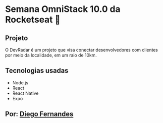 # Semana OmniStack 10.0 da Rocketseat :rocket:

## Projeto

O DevRadar é um projeto que visa conectar desenvolvedores com clientes por meio da localidade, em um raio de 10km.

## Tecnologias usadas
- Node.js
- React
- React Native
- Expo

## Por: [Diego Fernandes](https://github.com/diego3g)